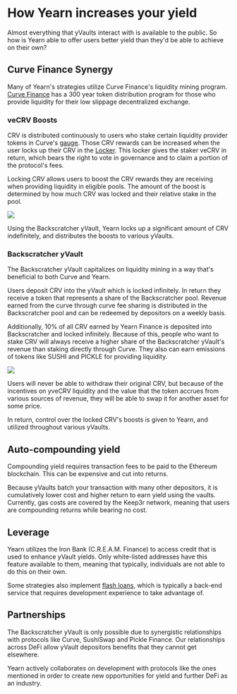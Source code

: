 # How Yearn increases your yield

Almost everything that yVaults interact with is available to the public. So how is Yearn able to offer users better yield than they'd be able to achieve on their own?

## Curve Finance Synergy

Many of Yearn's strategies utilize Curve Finance's liquidity mining program. [Curve Finance](https://curve.fi/) has a 300 year token distribution program for those who provide liquidity for their low slippage decentralized exchange.

### veCRV Boosts

CRV is distributed continuously to users who stake certain liquidity provider tokens in Curve's [gauge](https://resources.curve.fi/base-features/understanding-gauges). Those CRV rewards can be increased when the user locks up their CRV in the [Locker](https://dao.curve.fi/locker). This locker gives the staker veCRV in return, which bears the right to vote in governance and to claim a portion of the protocol's fees.

Locking CRV allows users to boost the CRV rewards they are receiving when providing liquidity in eligible pools. The amount of the boost is determined by how much CRV was locked and their relative stake in the pool.

![](https://i.imgur.com/QaMMdr7.png)

Using the Backscratcher yVault, Yearn locks up a significant amount of CRV indefinitely, and distributes the boosts to various yVaults.

### Backscratcher yVault

The Backscratcher yVault capitalizes on liquidity mining in a way that's beneficial to both Curve and Yearn.

Users deposit CRV into the yVault which is locked infinitely. In return they receive a token that represents a share of the Backscratcher pool. Revenue earned from the curve through curve fee sharing is distributed in the Backscratcher pool and can be redeemed by depositors on a weekly basis.

Additionally, 10% of all CRV earned by Yearn Finance is deposited into Backscratcher and locked infinitely. Because of this, people who want to stake CRV will always receive a higher share of the Backscratcher yVault's revenue than staking directly through Curve. They also can earn emissions of tokens like SUSHI and PICKLE for providing liquidity.

![](https://i.imgur.com/UfCikwk.png)

Users will never be able to withdraw their original CRV, but because of the incentives on yveCRV liquidity and the value that the token accrues from various sources of revenue, they will be able to swap it for another asset for some price.

In return, control over the locked CRV's boosts is given to Yearn, and utilized throughout various yVaults.

## Auto-compounding yield

Compounding yield requires transaction fees to be paid to the Ethereum blockchain. This can be expensive and cut into returns.

Because yVaults batch your transaction with many other depositors, it is cumulatively lower cost and higher return to earn yield using the vaults. Currently, gas costs are covered by the Keep3r network, meaning that users are compounding returns while bearing no cost.

## Leverage

Yearn utilizes the Iron Bank (C.R.E.A.M. Finance) to access credit that is used to enhance yVault yields. Only white-listed addresses have this feature available to them, meaning that typically, individuals are not able to do this on their own.

Some strategies also implement [flash loans](../../../resources/defi-glossary#flash-loan), which is typically a back-end service that requires development experience to take advantage of.

## Partnerships

The Backscratcher yVault is only possible due to synergistic relationships with protocols like Curve, SushiSwap and Pickle Finance. Our relationships across DeFi allow yVault depositors benefits that they cannot get elsewhere.

Yearn actively collaborates on development with protocols like the ones mentioned in order to create new opportunities for yield and further DeFi as an industry.
